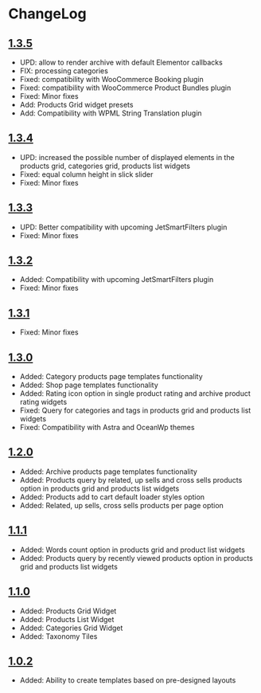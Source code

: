 # ChangeLog

## [1.3.5](https://github.com/ZemezLab/jet-woo-builder/archive/1.3.5.zip)
* UPD: allow to render archive with default Elementor callbacks
* FIX: processing categories
* Fixed: compatibility with WooCommerce Booking plugin
* Fixed: compatibility with WooCommerce Product Bundles plugin
* Fixed: Minor fixes
* Add: Products Grid widget presets
* Add: Compatibility with WPML String Translation plugin


## [1.3.4](https://github.com/ZemezLab/jet-woo-builder/archive/1.3.4.zip)
* UPD: increased the possible number of displayed elements in the products grid, categories grid, products list widgets
* Fixed: equal column height in slick slider
* Fixed: Minor fixes

## [1.3.3](https://github.com/ZemezLab/jet-woo-builder/archive/1.3.3.zip)
* UPD: Better compatibility with upcoming JetSmartFilters plugin
* Fixed: Minor fixes

## [1.3.2](https://github.com/ZemezLab/jet-woo-builder/archive/1.3.2.zip)
* Added: Compatibility with upcoming JetSmartFilters plugin
* Fixed: Minor fixes

## [1.3.1](https://github.com/ZemezLab/jet-woo-builder/archive/1.3.1.zip)
* Fixed: Minor fixes

## [1.3.0](https://github.com/ZemezLab/jet-woo-builder/archive/1.3.0.zip)
* Added: Category products page templates functionality
* Added: Shop page templates functionality
* Added: Rating icon option in single product rating and archive product rating widgets
* Fixed: Query for categories and tags in products grid and products list widgets
* Fixed: Compatibility with Astra and OceanWp themes

## [1.2.0](https://github.com/ZemezLab/jet-woo-builder/archive/1.2.0.zip)
* Added: Archive products page templates functionality
* Added: Products query by related, up sells and cross sells products option in products grid and products list widgets
* Added: Products add to cart default loader styles option
* Added: Related, up sells, cross sells products per page option

## [1.1.1](https://github.com/ZemezLab/jet-woo-builder/archive/1.1.1.zip)
* Added: Words count option in products grid and product list widgets
* Added: Products query by recently viewed products option in products grid and products list widgets

## [1.1.0](https://github.com/ZemezLab/jet-woo-builder/archive/1.1.0.zip)
* Added: Products Grid Widget
* Added: Products List Widget
* Added: Categories Grid Widget
* Added: Taxonomy Tiles

## [1.0.2](https://github.com/ZemezLab/jet-woo-builder/archive/1.0.2.zip)
* Added: Ability to create templates based on pre-designed layouts
